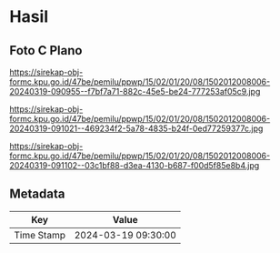 # Hasil

## Foto C Plano

https://sirekap-obj-formc.kpu.go.id/47be/pemilu/ppwp/15/02/01/20/08/1502012008006-20240319-090955--f7bf7a71-882c-45e5-be24-777253af05c9.jpg

https://sirekap-obj-formc.kpu.go.id/47be/pemilu/ppwp/15/02/01/20/08/1502012008006-20240319-091021--469234f2-5a78-4835-b24f-0ed77259377c.jpg

https://sirekap-obj-formc.kpu.go.id/47be/pemilu/ppwp/15/02/01/20/08/1502012008006-20240319-091102--03c1bf88-d3ea-4130-b687-f00d5f85e8b4.jpg


## Metadata

| Key        | Value               |
| ---------- | ------------------- |
| Time Stamp | 2024-03-19 09:30:00 |



